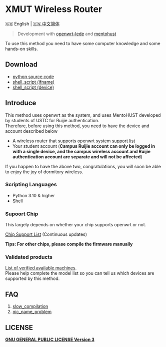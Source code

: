 # XMUT Wireless Router
<p align="left">🇬🇧 English  |  <a title="English" href="README_zh.md">🇨🇳 中文简体</a></p>

> Development with [openwrt-lede](https://github.com/coolsnowwolf/lede) and [mentohust](https://github.com/tkkcc/mentohust)

To use this method you need to have some computer knowledge and some hands-on skills.

## Download
- [python source code](https://github.com/hz157/XMUTWirelessRouter/tree/python)
- [shell_script (ifname)](https://github.com/hz157/XMUTWirelessRouter/blob/script/script/shell_ifname.sh)
- [shell_script (device)](https://github.com/hz157/XMUTWirelessRouter/blob/script/script/shell_device.sh)

## Introduce
This method uses openwrt as the system, and uses MentoHUST developed by students of USTC for Ruijie authentication. <br>
Therefore, before using this method, you need to have the device and account described below
- A wireless router that supports openwrt system  [support list](https://github.com/hz157/XMUTWirelessRouter/blob/doc/doc/support_openwrt_list.md)
- Your student account (**Campus Ruijie account can only be logged in with a single device, and the campus wireless account and Ruijie authentication account are separate and will not be affected**)

If you happen to have the above two, congratulations, you will soon be able to enjoy the joy of dormitory wireless.

### Scripting Languages
- Python 3.10 & higher
- Shell

### Supoort Chip 


This largely depends on whether your chip supports openwrt or not. 

[Chip Support List](https://github.com/hz157/XMUTWirelessRouter/blob/doc/doc/support_chip_list.md) (Continuous updates)


**Tips: For other chips, please compile the firmware manually**


### Validated products
[List of verified available machines](https://github.com/hz157/XMUTWirelessRouter/blob/doc/doc/validated_products.md).<br>
Please help complete the model list so you can tell us which devices are supported by this method.


## FAQ
1. [slow_compilation](https://github.com/hz157/XMUTWirelessRouter/blob/doc/doc/slow_compilation_zh.md)
2. [nic_name_problem](https://github.com/hz157/XMUTWirelessRouter/blob/doc/doc/nic_name.md)

## LICENSE
  **[GNU GENERAL PUBLIC LICENSE Version 3](LICENSE)**
